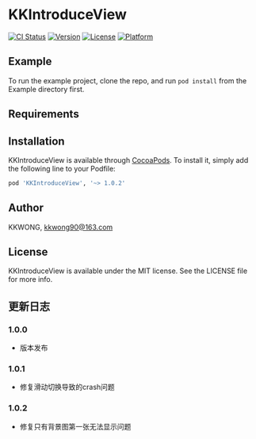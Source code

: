 # KKIntroduceView

[![CI Status](https://img.shields.io/travis/kkwong90@163.com/KKIntroduceView.svg?style=flat)](https://travis-ci.org/kkwong90@163.com/KKIntroduceView)
[![Version](https://img.shields.io/cocoapods/v/KKIntroduceView.svg?style=flat)](https://cocoapods.org/pods/KKIntroduceView)
[![License](https://img.shields.io/cocoapods/l/KKIntroduceView.svg?style=flat)](https://cocoapods.org/pods/KKIntroduceView)
[![Platform](https://img.shields.io/cocoapods/p/KKIntroduceView.svg?style=flat)](https://cocoapods.org/pods/KKIntroduceView)

## Example

To run the example project, clone the repo, and run `pod install` from the Example directory first.

## Requirements

## Installation

KKIntroduceView is available through [CocoaPods](https://cocoapods.org). To install
it, simply add the following line to your Podfile:

```ruby
pod 'KKIntroduceView', '~> 1.0.2'
```

## Author

KKWONG, kkwong90@163.com

## License

KKIntroduceView is available under the MIT license. See the LICENSE file for more info.

## 更新日志
### 1.0.0 
- 版本发布

### 1.0.1
- 修复滑动切换导致的crash问题

### 1.0.2
- 修复只有背景图第一张无法显示问题
